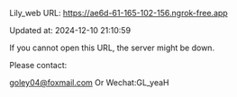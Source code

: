 Lily_web URL: https://ae6d-61-165-102-156.ngrok-free.app

Updated at: 2024-12-10 21:10:59

If you cannot open this URL, the server might be down.

Please contact: 

goley04@foxmail.com Or Wechat:GL_yeaH
